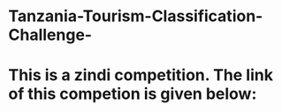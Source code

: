 # Tanzania-Tourism-Classification-Challenge-
# This is a zindi competition. The link of this competion is given below:
```https://zindi.africa/competitions/ai4d-lab-tanzania-tourism-classification-challenge
```
